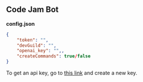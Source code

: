 ## Code Jam Bot

__config.json__
```json
{
    "token": "",
    "devGuild": "",
    "openai_key": "",,
    "createCommands": true/false
}
```

To get an api key, go to [this link](https://beta.openai.com/account/api-keys) and create a new key.